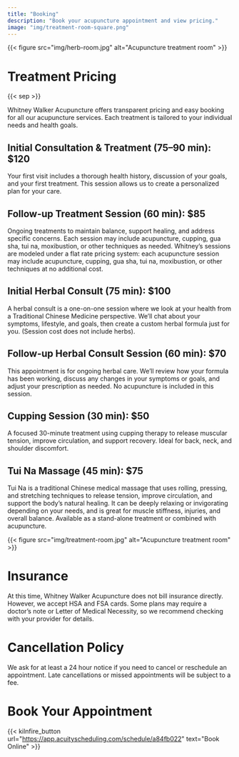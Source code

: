 ```yaml
---
title: "Booking"
description: "Book your acupuncture appointment and view pricing."
image: "img/treatment-room-square.png"
---
```


{{< figure src="img/herb-room.jpg" alt="Acupuncture treatment room" >}}

# Treatment Pricing

{{< sep >}}

Whitney Walker Acupuncture offers transparent pricing and easy booking for all our acupuncture services. Each treatment is tailored to your individual needs and health goals.

## Initial Consultation & Treatment  (75–90 min): $120

Your first visit includes a thorough health history, discussion of your goals, and your first treatment. This session allows us to create a personalized plan for your care.

## Follow-up Treatment Session (60 min): $85

Ongoing treatments to maintain balance, support healing, and address specific concerns. Each session may include acupuncture, cupping, gua sha, tui na, moxibustion, or other techniques as needed. Whitney’s sessions are modeled under a flat rate pricing system: each acupuncture session may include acupuncture, cupping, gua sha, tui na, moxibustion, or other techniques at no additional cost.

## Initial Herbal Consult (75 min): $100

A herbal consult is a one-on-one session where we look at your health from a Traditional Chinese Medicine perspective. We’ll chat about your symptoms, lifestyle, and goals, then create a custom herbal formula just for you. (Session cost does not include herbs).

## Follow-up Herbal Consult Session (60 min): $70

This appointment is for ongoing herbal care. We’ll review how your formula has been working, discuss any changes in your symptoms or goals, and adjust your prescription as needed. No acupuncture is included in this session.

## Cupping Session (30 min): $50

A focused 30-minute treatment using cupping therapy to release muscular tension, improve circulation, and support recovery. Ideal for back, neck, and shoulder discomfort.

## Tui Na Massage (45 min): $75

Tui Na is a traditional Chinese medical massage that uses rolling, pressing, and stretching techniques to release tension, improve circulation, and support the body’s natural healing. It can be deeply relaxing or invigorating depending on your needs, and is great for muscle stiffness, injuries, and overall balance. Available as a stand-alone treatment or combined with acupuncture.

{{< figure src="img/treatment-room.jpg" alt="Acupuncture treatment room" >}}

# Insurance

At this time, Whitney Walker Acupuncture does not bill insurance directly. However, we accept HSA and FSA cards. Some plans may require a doctor’s note or Letter of Medical Necessity, so we recommend checking with your provider for details.

# Cancellation Policy

We ask for at least a 24 hour notice if you need to cancel or reschedule an appointment. Late cancellations or missed appointments will be subject to a fee.

# Book Your Appointment

{{< kilnfire_button url="https://app.acuityscheduling.com/schedule/a84fb022" text="Book Online" >}}

